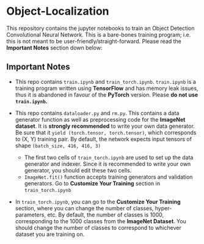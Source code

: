 # Object-Localization

This repository contains the jupyter notebooks to train an Object Detection Convolutional Neural Network. This is a bare-bones training program; i.e. this is not meant to be user-friendly/straight-forward. Please read the **Important Notes** section down below:

## Important Notes

- This repo contains `train.ipynb` and `train_torch.ipynb`. `train.ipynb` is a training program written using **TensorFlow** and has memory leak issues, thus it is abandoned in favour of the **PyTorch** version. Please **do not use `train.ipynb`.**

- This repo contains `dataloader.py` and `rm.py`. This contains a data generator function as well as preprocessing code for the **ImageNet dataset**. It is **strongly recommended** to write your own data generator. Be sure that it `yield (torch.tensor, torch.tensor)`, which corresponds to (X, Y) training pair. By default, the network expects input tensors of shape `(batch_size, 416, 416, 3)`
  - The first two cells of `train_torch.ipynb` are used to set up the data generator and indexer. Since it is recommended to write your own generator, you should edit these two cells.
  - `ImageNet.fit()` function accepts training generators and validation generators. Go to **Customize Your Training** section in `train_torch.ipynb`

- In `train_torch.ipynb`, you can go to the **Customize Your Training** section, where you can change the number of classes, hyper-parameters, etc. By default, the number of classes is 1000, corresponding to the 1000 classes from the **ImageNet Dataset**. You should change the number of classes to correspond to whichever dataset you are training on.
